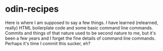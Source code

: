# odin-recipes
Here is where I am supposed to say a few things.
I have learned (relearned, really) HTML boilerplate code and some basic command line commands.
Commits and things of that nature used to be second nature to me, but it's been a few years and I forget the fine details of command line commands.
Perhaps it's time I commit this sucker, eh?